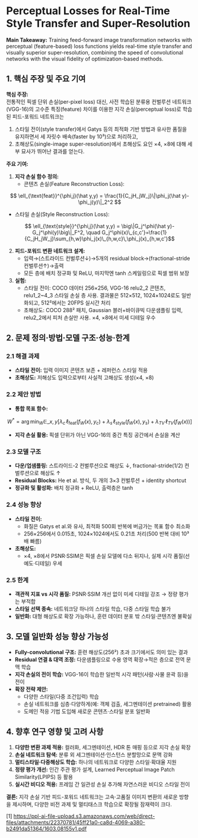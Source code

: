 # Perceptual Losses for Real-Time Style Transfer and Super-Resolution

**Main Takeaway:** Training feed-forward image transformation networks with perceptual (feature-based) loss functions yields real-time style transfer and visually superior super-resolution, combining the speed of convolutional networks with the visual fidelity of optimization-based methods.

## 1. 핵심 주장 및 주요 기여

**핵심 주장:**  
전통적인 픽셀 단위 손실(per-pixel loss) 대신, 사전 학습된 분류용 컨벌루션 네트워크(VGG-16)의 고수준 특징(feature) 차이를 이용한 지각 손실(perceptual loss)로 학습된 피드-포워드 네트워크는  
1) 스타일 전이(style transfer)에서 Gatys 등의 최적화 기반 방법과 유사한 품질을 유지하면서 세 자릿수 배속(faster by 10³)으로 처리하고,  
2) 초해상도(single-image super-resolution)에서 초해상도 요인 ×4, ×8에 대해 세부 묘사가 뛰어난 결과를 얻는다.

**주요 기여:**  
1. **지각 손실 함수 정의:**  
   - 콘텐츠 손실(Feature Reconstruction Loss):  

$$
       \ell_{\text{feat}}^{\phi,j}(\hat y,y) = \frac{1}{C_jH_jW_j}\|\phi_j(\hat y)-\phi_j(y)\|_2^2
     $$

- 스타일 손실(Style Reconstruction Loss):  

```math
    \ell_{\text{style}}^{\phi,j}(\hat y,y) = \big\|G_j^\phi(\hat y)-G_j^\phi(y)\big\|_F^2,
    \quad G_j^\phi(x)\_{c,c'}=\frac{1}{C_jH_jW_j}\sum_{h,w}\phi_j(x)\_{h,w,c}\,\phi_j(x)_{h,w,c'}
```

2. **피드-포워드 변환 네트워크 설계:**  
   - 입력→(스트라이드 컨벌루션↓)→5개의 residual block→(fractional-stride 컨벌루션↑)→출력  
   - 모든 층에 배치 정규화 및 ReLU, 마지막엔 tanh 스케일링으로 픽셀 범위  보장
3. **실험:**  
   - 스타일 전이: COCO 데이터 256×256, VGG-16 relu2_2 콘텐츠, relu1_2~4_3 스타일 손실 층 사용. 결과물은 512×512, 1024×1024로도 일반화되고, 512²에서는 20FPS 실시간 처리  
   - 초해상도: COCO 288² 패치, Gaussian 블러+바이큐빅 다운샘플링 입력, relu2_2에서 피처 손실만 사용. ×4, ×8에서 미세 디테일 우수

## 2. 문제 정의·방법·모델 구조·성능·한계

### 2.1 해결 과제  
- **스타일 전이:** 입력 이미지 콘텐츠 보존 + 레퍼런스 스타일 적용  
- **초해상도:** 저해상도 입력으로부터 사실적 고해상도 생성(×4, ×8)

### 2.2 제안 방법  
- **통합 목표 함수:**  

$$
    W^* = \arg\min_W \mathbb{E}\_{x,y}\Big[\lambda_c\,\ell_{\text{feat}}(f_W(x),y_c)
    +\lambda_s\,\ell_{\text{style}}(f_W(x),y_s)
    +\lambda_{TV}\,\ell_{TV}(f_W(x))\Big]
  $$
- **지각 손실 활용:** 픽셀 단위가 아닌 VGG-16의 중간 특징 공간에서 손실을 계산

### 2.3 모델 구조  
- **다운/업샘플링:** 스트라이드-2 컨벌루션으로 해상도 ↓, fractional-stride(1/2) 컨벌루션으로 해상도 ↑  
- **Residual Blocks:** He et al. 방식, 두 개의 3×3 컨벌루션 + identity shortcut  
- **정규화 및 활성화:** 배치 정규화 + ReLU, 출력층은 tanh

### 2.4 성능 향상  
- **스타일 전이:**  
  - 화질은 Gatys et al.와 유사, 최적화 500회 반복에 버금가는 목표 함수 최소화  
  - 256×256에서 0.015초, 1024×1024에서도 0.21초 처리(500 반복 대비 10³배 빠름)  
- **초해상도:**  
  - ×4, ×8에서 PSNR·SSIM은 픽셀 손실 모델에 다소 뒤지나, 실제 시각 품질(선예도·디테일) 우세

### 2.5 한계  
- **객관적 지표 vs 시각 품질:** PSNR·SSIM 개선 없이 미세 디테일 강조 → 정량 평가는 부적합  
- **스타일 선택 종속:** 네트워크당 하나의 스타일 학습, 다중 스타일 학습 불가  
- **일반화:** 대형 해상도로 확장 가능하나, 훈련 데이터 분포 밖 스타일·콘텐츠엔 불확실

## 3. 모델 일반화 성능 향상 가능성

- **Fully-convolutional 구조:** 훈련 해상도(256²) 초과 크기에서도 의미 있는 결과  
- **Residual 연결 & 대역 조정:** 다운샘플링으로 수용 영역 확장→적은 층으로 전역 문맥 학습  
- **지각 손실의 전이 학습:** VGG-16이 학습한 일반적 시각 패턴(사람·사물 윤곽 등)을 전이  
- **확장 전략 제안:**  
  - 다양한 스타일(다중 조건입력) 학습  
  - 손실 네트워크를 심층·다양하게(예: 객체 검출, 세그멘테이션 pretrained) 활용  
  - 도메인 적응 기법 도입해 새로운 콘텐츠·스타일 분포 일반화

## 4. 향후 연구 영향 및 고려 사항

1. **다양한 변환 과제 적용:** 컬러화, 세그멘테이션, HDR 톤 매핑 등으로 지각 손실 확장  
2. **손실 네트워크 탐색:** 분류 외 세그멘테이션·인스턴스 분할망으로 문맥 강화  
3. **멀티스타일·다중해상도 학습:** 하나의 네트워크로 다양한 스타일·확대율 지원  
4. **정량 평가 개선:** 인간 주관 평가 설계, Learned Perceptual Image Patch Similarity(LPIPS) 등 활용  
5. **실시간 비디오 적용:** 프레임 간 일관성 손실 추가해 자연스러운 비디오 스타일 전이  

**결론:** 지각 손실 기반 피드-포워드 네트워크는 고속·고품질 이미지 변환의 새로운 방향을 제시하며, 다양한 비전 과제 및 멀티태스크 학습으로 확장될 잠재력이 크다.

[1] https://ppl-ai-file-upload.s3.amazonaws.com/web/direct-files/attachments/22370781/45ff21a0-ca8d-4069-a380-b2491da51364/1603.08155v1.pdf
